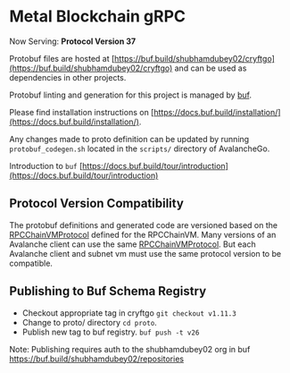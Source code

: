 # Metal Blockchain gRPC

Now Serving: **Protocol Version 37**

Protobuf files are hosted at
[https://buf.build/shubhamdubey02/cryftgo](https://buf.build/shubhamdubey02/cryftgo) and
can be used as dependencies in other projects.

Protobuf linting and generation for this project is managed by
[buf](https://github.com/bufbuild/buf).

Please find installation instructions on
[https://docs.buf.build/installation/](https://docs.buf.build/installation/).

Any changes made to proto definition can be updated by running
`protobuf_codegen.sh` located in the `scripts/` directory of AvalancheGo.

Introduction to `buf`
[https://docs.buf.build/tour/introduction](https://docs.buf.build/tour/introduction)

## Protocol Version Compatibility

The protobuf definitions and generated code are versioned based on the
[RPCChainVMProtocol](../version/version.go#L13) defined for the RPCChainVM.
Many versions of an Avalanche client can use the same
[RPCChainVMProtocol](../version/version.go#L13). But each Avalanche client and
subnet vm must use the same protocol version to be compatible.

## Publishing to Buf Schema Registry

- Checkout appropriate tag in cryftgo `git checkout v1.11.3`
- Change to proto/ directory `cd proto`.
- Publish new tag to buf registry. `buf push -t v26`

Note: Publishing requires auth to the shubhamdubey02 org in buf
https://buf.build/shubhamdubey02/repositories